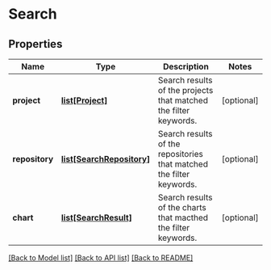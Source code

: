 # Search

## Properties
Name | Type | Description | Notes
------------ | ------------- | ------------- | -------------
**project** | [**list[Project]**](Project.md) | Search results of the projects that matched the filter keywords. | [optional] 
**repository** | [**list[SearchRepository]**](SearchRepository.md) | Search results of the repositories that matched the filter keywords. | [optional] 
**chart** | [**list[SearchResult]**](SearchResult.md) | Search results of the charts that macthed the filter keywords. | [optional] 

[[Back to Model list]](../README.md#documentation-for-models) [[Back to API list]](../README.md#documentation-for-api-endpoints) [[Back to README]](../README.md)


